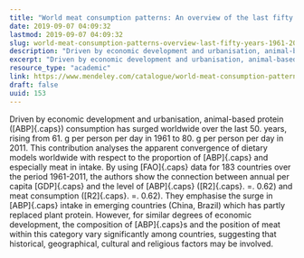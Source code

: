 ```yaml
---
title: "World meat consumption patterns: An overview of the last fifty years (1961-2011)"
date: 2019-09-07 04:09:32
lastmod: 2019-09-07 04:09:32
slug: world-meat-consumption-patterns-overview-last-fifty-years-1961-2011
description: "Driven by economic development and urbanisation, animal-based protein (ABP) consumption has surged worldwide over the last 50. years, rising from 61. g per person per day in 1961 to 80. g per person per day in 2011. This contribution analyses the apparent convergence of dietary models worldwide with respect to the proportion of ABP and especially meat in intake."
excerpt: "Driven by economic development and urbanisation, animal-based protein (ABP) consumption has surged worldwide over the last 50. years, rising from 61. g per person per day in 1961 to 80. g per person per day in 2011. This contribution analyses the apparent convergence of dietary models worldwide with respect to the proportion of ABP and especially meat in intake."
resource_type: "academic"
link: https://www.mendeley.com/catalogue/world-meat-consumption-patterns-overview-last-fifty-years-19612011/
draft: false
uuid: 153
---
```

Driven by economic development and urbanisation, animal-based protein
([ABP]{.caps}) consumption has surged worldwide over the last 50. years,
rising from 61. g per person per day in 1961 to 80. g per person per day
in 2011. This contribution analyses the apparent convergence of dietary
models worldwide with respect to the proportion of [ABP]{.caps} and
especially meat in intake. By using [FAO]{.caps} data for 183 countries
over the period 1961-2011, the authors show the connection between
annual per capita [GDP]{.caps} and the level of [ABP]{.caps}
([R2]{.caps}. =. 0.62) and meat consumption ([R2]{.caps}. =. 0.62). They
emphasise the surge in [ABP]{.caps} intake in emerging countries (China,
Brazil) which has partly replaced plant protein. However, for similar
degrees of economic development, the composition of [ABP]{.caps}s and
the position of meat within this category vary significantly among
countries, suggesting that historical, geographical, cultural and
religious factors may be involved.
